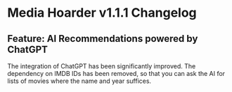 # Media Hoarder v1.1.1 Changelog

## Feature: AI Recommendations powered by ChatGPT

The integration of ChatGPT has been significantly improved. The dependency on IMDB IDs has been removed, so that you can ask the AI for lists of movies where the name and year suffices.
